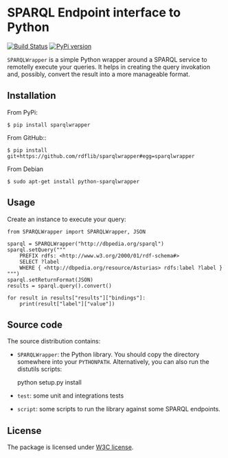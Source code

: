 # SPARQL Endpoint interface to Python

[![Build Status](https://secure.travis-ci.org/RDFLib/sparqlwrapper.svg?branch=master)](https://travis-ci.org/RDFLib/sparqlwrapper)
[![PyPi version](https://badge.fury.io/py/SPARQLWrapper.svg)](https://pypi.python.org/pypi/SPARQLWrapper)

`SPARQLWrapper` is a simple Python wrapper around a SPARQL service to remotelly execute your queries.
It helps in creating the query invokation and, possibly, convert the result into a more manageable format. 


## Installation

From PyPi:

    $ pip install sparqlwrapper


From GitHub::

    $ pip install git+https://github.com/rdflib/sparqlwrapper#egg=sparqlwrapper

From Debian

    $ sudo apt-get install python-sparqlwrapper

## Usage

Create an instance to execute your query:

```
from SPARQLWrapper import SPARQLWrapper, JSON

sparql = SPARQLWrapper("http://dbpedia.org/sparql")
sparql.setQuery("""
    PREFIX rdfs: <http://www.w3.org/2000/01/rdf-schema#>
    SELECT ?label
    WHERE { <http://dbpedia.org/resource/Asturias> rdfs:label ?label }
""")
sparql.setReturnFormat(JSON)
results = sparql.query().convert()

for result in results["results"]["bindings"]:
    print(result["label"]["value"])
```

## Source code

The source distribution contains:

* `SPARQLWrapper`: the Python library. You should copy the directory somewhere into your `PYTHONPATH`. Alternatively, you can also run the distutils scripts:

    python setup.py install

* `test`: some unit and integrations tests
  
* `script`: some scripts to run the library against some SPARQL endpoints.

## License

The package is licensed under [W3C license](https://www.w3.org/Consortium/Legal/2015/copyright-software-and-document).

